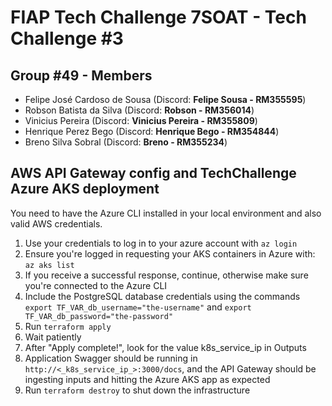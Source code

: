 # FIAP Tech Challenge 7SOAT - Tech Challenge #3

## Group #49 - Members

- Felipe José Cardoso de Sousa (Discord: **Felipe Sousa - RM355595**)
- Robson Batista da Silva (Discord: **Robson - RM356014**)
- Vinicius Pereira (Discord: **Vinicius Pereira - RM355809**)
- Henrique Perez Bego (Discord: **Henrique Bego - RM354844**)
- Breno Silva Sobral (Discord: **Breno - RM355234**)

## AWS API Gateway config and TechChallenge Azure AKS deployment

You need to have the Azure CLI installed in your local environment and also valid AWS credentials.

1. Use your credentials to log in to your azure account with `az login`
2. Ensure you're logged in requesting your AKS containers in Azure with: `az aks list`
3. If you receive a successful response, continue, otherwise make sure you're connected to the Azure CLI
4. Include the PostgreSQL database credentials using the commands `export TF_VAR_db_username="the-username"` and `export TF_VAR_db_password="the-password"`
5. Run `terraform apply`
6. Wait patiently
7. After "Apply complete!", look for the value k8s_service_ip in Outputs
8. Application Swagger should be running in `http://<_k8s_service_ip_>:3000/docs`, and the API Gateway should be ingesting inputs and hitting the Azure AKS app as expected
9. Run `terraform destroy` to shut down the infrastructure

